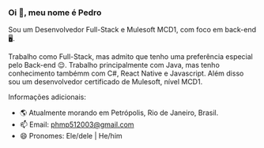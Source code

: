 ### Oi 👋, meu nome é Pedro

Sou um Desenvolvedor Full-Stack e Mulesoft MCD1, com foco em back-end 🖥️. 

Trabalho como Full-Stack, mas admito que tenho uma preferência especial pelo Back-end 😌.
Trabalho principalmente com Java, mas tenho conhecimento tambémm com C#, React Native e Javascript. 
Além disso sou um desenvolvedor certificado de Mulesoft, nível MCD1.

Informações adicionais:

- 🌎 Atualmente morando em Petrópolis, Rio de Janeiro, Brasil.
- 📫 Email: phmp512003@gmail.com
- 😄 Pronomes: Ele/dele | He/him

